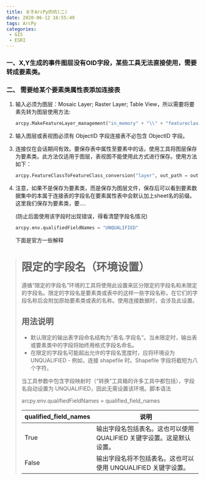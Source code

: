 ```yaml
---
title: 关于ArcPy的坑(二)
date: 2020-06-12 16:55:49
tags: ArcPy
categories: 
 - GIS 
 - ESRI
---
```

### 一、X,Y生成的事件图层没有OID字段，某些工具无法直接使用，需要转成要素类。

### 二、 需要给某个要素类属性表添加连接表

1. 输入必须为图层：Mosaic Layer; Raster Layer; Table View，所以需要将要素先转为图层使用方法:

   ```python
   arcpy.MakeFeatureLayer_management("in_memory" + "\\" + "featureclass" , "layer")
   ```

2. 输入图层或表视图必须有 ObjectID 字段连接表不必包含 ObjectID 字段。

3. 连接仅在会话期间有效。要保存表中属性至要素中的话，使用工具将图层保存为要素类。此方法仅适用于图层，表视图不能使用此方式进行保存。使用方法如下：

   ```python
   arcpy.FeatureClassToFeatureClass_conversion("layer", out_path = outputFile, out_name = FeatureName)
   ```

4. 注意，如果不是保存为要素类，而是保存为图层文件，保存后可以看到要素数据集中的本属于连接表的字段名在要素属性表中会默认加上sheet名的前缀。
   这里我们保存为要素类，要....

   (防止后面使用该字段时出现错误，得看清楚字段名情况)

   ```python
   arcpy.env.qualifiedFieldNames = "UNQUALIFIED"
   ```

   下面是官方一些解释

> # 限定的字段名（环境设置）
>
> 遵循“限定的字段名”环境的工具将使用此设置来区分限定的字段名和未限定的字段名。限定的字段名是要素类或表中的这样一些字段名称，在它们的字段名称后会附加原始要素类或表的名称。使用连接数据时，会涉及此设置。
>
> ## 用法说明
>
> - 默认限定的输出表字段命名结构为“表名.字段名”。当未限定时，输出表或要素类中的字段将始终用格式字段名命名。
> - 在限定的字段名可能超出允许的字段名宽度时，应将环境设为 UNQUALIFIED - 例如，连接 shapefile 时。Shapefile 字段将截短为八个字符。
>
> 当工具参数中包含字段映射时（“转换”工具箱的许多工具中都包括），字段名自动设置为 UNQUALIFIED，因此无需设置该环境。脚本语法
>
> arcpy.env.qualifiedFieldNames = qualified_field_names
>
> | qualified_field_names | 说明                                                         |
> | --------------------- | ------------------------------------------------------------ |
> | True                  | 输出字段名包括表名。这也可以使用 QUALIFIED 关键字设置。这是默认设置。 |
> | False                 | 输出字段名将不包括表名。这也可以使用 UNQUALIFIED 关键字设置。 |